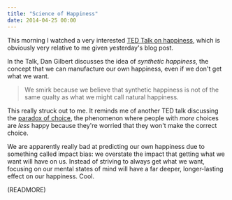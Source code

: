 ```yaml
---
title: "Science of Happiness"
date: 2014-04-25 00:00
---
```


This morning I watched a very interested [TED Talk on happiness](http://www.ted.com/talks/dan_gilbert_asks_why_are_we_happy), which is obviously very relative to me given yesterday's blog post.

In the Talk, Dan Gilbert discusses the idea of _synthetic happiness_, the concept that we can manufacture our own happiness, even if we don't get what we want.

> We smirk because we believe that synthetic happiness is not of the same qualty as what we might call natural happiness.

This really struck out to me. It reminds me of another TED talk discussing the [paradox of choice](http://www.ted.com/talks/barry_schwartz_on_the_paradox_of_choice), the phenomenon where people with _more_ choices are _less_ happy because they're worried that they won't make the correct choice.

We are apparently really bad at predicting our own happiness due to something called impact bias: we overstate the impact that getting what we want will have on us. Instead of striving to always get what we want, focusing on our mental states of mind will have a far deeper, longer-lasting effect on our happiness. Cool.

(READMORE)
